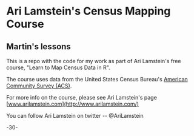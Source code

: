 # Ari Lamstein's Census Mapping Course

## Martin's lessons

This is a repo with the code for my work as part of Ari Lamstein's free course, 
"Learn to Map Census Data in R". 

The course uses data from the United States Census Bureau's [American Community Survey (ACS)](https://www.census.gov/programs-surveys/acs/). 

For more info on the course, please see Ari Lamstein's page [www.arilamstein.com](http://www.arilamstein.com/)

You can follow Ari Lamstein on twitter -- @AriLamstein

-30-
